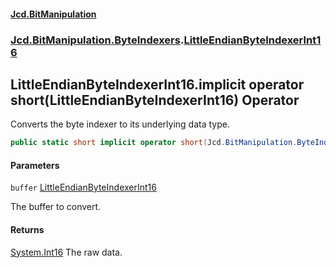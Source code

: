 #### [Jcd.BitManipulation](index.md 'index')
### [Jcd.BitManipulation.ByteIndexers](Jcd.BitManipulation.ByteIndexers.md 'Jcd.BitManipulation.ByteIndexers').[LittleEndianByteIndexerInt16](Jcd.BitManipulation.ByteIndexers.LittleEndianByteIndexerInt16.md 'Jcd.BitManipulation.ByteIndexers.LittleEndianByteIndexerInt16')

## LittleEndianByteIndexerInt16.implicit operator short(LittleEndianByteIndexerInt16) Operator

Converts the byte indexer to its underlying data type.

```csharp
public static short implicit operator short(Jcd.BitManipulation.ByteIndexers.LittleEndianByteIndexerInt16 buffer);
```
#### Parameters

<a name='Jcd.BitManipulation.ByteIndexers.LittleEndianByteIndexerInt16.op_Implicitshort(Jcd.BitManipulation.ByteIndexers.LittleEndianByteIndexerInt16).buffer'></a>

`buffer` [LittleEndianByteIndexerInt16](Jcd.BitManipulation.ByteIndexers.LittleEndianByteIndexerInt16.md 'Jcd.BitManipulation.ByteIndexers.LittleEndianByteIndexerInt16')

The buffer to convert.

#### Returns
[System.Int16](https://docs.microsoft.com/en-us/dotnet/api/System.Int16 'System.Int16')
The raw data.